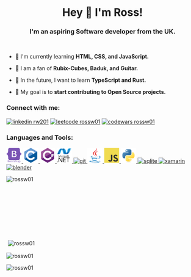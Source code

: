 <h1 align="center">Hey 👋 I'm Ross!</h1>
<h3 align="center">I'm an aspiring Software developer from the UK.</h3>
<br />

- 🔭 I'm currently learning **HTML, CSS, and JavaScript.**

- 🎉 I am a fan of **Rubix-Cubes, Baduk, and Guitar.**

- 🌠 In the future, I want to learn **TypeScript and Rust.**

- 🥅 My goal is to **start contributing to Open Source projects.**

<h3 align="left">Connect with me:</h3>
<p align="left">
<a href="https://linkedin.com/in/rw201" target="blank"><img align="center" src="https://raw.githubusercontent.com/rahuldkjain/github-profile-readme-generator/master/src/images/icons/Social/linked-in-alt.svg" alt="linkedin rw201" height="30" width="40" /></a>
<a href="https://www.leetcode.com/rossw01" target="blank"><img align="center" src="https://raw.githubusercontent.com/rahuldkjain/github-profile-readme-generator/master/src/images/icons/Social/leet-code.svg" alt="leetcode rossw01" height="30" width="40" /></a>
<a href="https://www.codewars.com/users/rw01" target="blank"><img align="center" src="https://www.codewars.com/packs/assets/logo.61192cf7.svg" alt="codewars rossw01" height="40" width="40" /></a>
</p>

<h3 align="left">Languages and Tools:</h3>
<p align="left"> <a href="https://getbootstrap.com" target="_blank" rel="noreferrer"> <img src="https://raw.githubusercontent.com/devicons/devicon/master/icons/bootstrap/bootstrap-plain-wordmark.svg" alt="bootstrap" width="40" height="40"/> </a> <a href="https://www.cprogramming.com/" target="_blank" rel="noreferrer"> <img src="https://raw.githubusercontent.com/devicons/devicon/master/icons/c/c-original.svg" alt="c" width="40" height="40"/> </a> <a href="https://www.w3schools.com/cs/" target="_blank" rel="noreferrer"> <img src="https://raw.githubusercontent.com/devicons/devicon/master/icons/csharp/csharp-original.svg" alt="csharp" width="40" height="40"/> </a> <a href="https://dotnet.microsoft.com/" target="_blank" rel="noreferrer"> <img src="https://raw.githubusercontent.com/devicons/devicon/master/icons/dot-net/dot-net-original-wordmark.svg" alt="dotnet" width="40" height="40"/> </a> <a href="https://git-scm.com/" target="_blank" rel="noreferrer"> <img src="https://www.vectorlogo.zone/logos/git-scm/git-scm-icon.svg" alt="git" width="40" height="40"/> </a> <a href="https://www.java.com" target="_blank" rel="noreferrer"> <img src="https://raw.githubusercontent.com/devicons/devicon/master/icons/java/java-original.svg" alt="java" width="40" height="40"/> </a> <a href="https://developer.mozilla.org/en-US/docs/Web/JavaScript" target="_blank" rel="noreferrer"> <img src="https://raw.githubusercontent.com/devicons/devicon/master/icons/javascript/javascript-original.svg" alt="javascript" width="40" height="40"/> </a> <a href="https://www.python.org" target="_blank" rel="noreferrer"> <img src="https://raw.githubusercontent.com/devicons/devicon/master/icons/python/python-original.svg" alt="python" width="40" height="40"/> </a> <a href="https://www.sqlite.org/" target="_blank" rel="noreferrer"> <img src="https://www.vectorlogo.zone/logos/sqlite/sqlite-icon.svg" alt="sqlite" width="40" height="40"/> </a> <a href="https://dotnet.microsoft.com/apps/xamarin" target="_blank" rel="noreferrer"> <img src="https://raw.githubusercontent.com/detain/svg-logos/780f25886640cef088af994181646db2f6b1a3f8/svg/xamarin.svg" alt="xamarin" width="40" height="40"/> </a> <a href="https://www.blender.org/" target="_blank" rel="noreferrer"> <img src="https://download.blender.org/branding/community/blender_community_badge_white.svg" alt="blender" width="40" height="40"/> </a>  </p>

<p><img align="left" src="https://github-readme-stats.vercel.app/api/top-langs?username=rossw01&show_icons=true&locale=en&layout=compact" alt="rossw01" /></p>
<br /><br /><br /><br /><br /><br /><br /><br /><br />
<p>&nbsp;<img align="center" src="https://github-readme-stats.vercel.app/api?username=rossw01&show_icons=true&locale=en" alt="rossw01" /></p>

<p><img align="center" src="https://github-readme-streak-stats.herokuapp.com/?user=rossw01&" alt="rossw01" /></p>

<p align="left"> <img src="https://komarev.com/ghpvc/?username=rossw01&label=Profile%20views&color=0e75b6&style=flat" alt="rossw01" /> </p>
